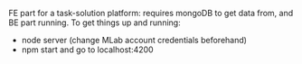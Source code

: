 FE part for a task-solution platform:
  requires mongoDB to get data from, and BE part running.
To get things up and running:
 - node server (change MLab account credentials beforehand)
 - npm start and go to localhost:4200

